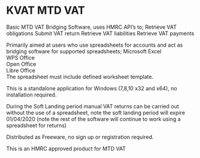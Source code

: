 
# KVAT MTD VAT

Basic MTD VAT Bridging Software, uses HMRC API’s to;
Retrieve VAT obligations
Submit VAT return
Retrieve VAT liabilities
Retrieve VAT payments

Primarily aimed at users who use spreadsheets for accounts and act as bridging software for supported spreadsheets;
Microsoft Excel  
WPS Office   
Open Office   
Libre Office  
The spreadsheet must include defined worksheet template.

This is a standalone application for Windows (7,8,10 x32 and x64), no installation required.

During the Soft Landing period manual VAT returns can be carried out without the use of a spreadsheet, note the soft landing period will expire 01/04/2020 (note the rest of the software will continue to work using a spreadsheet for returns)

Distributed as Freeware, no sign up or registration required.

This is an HMRC approved product for MTD VAT

